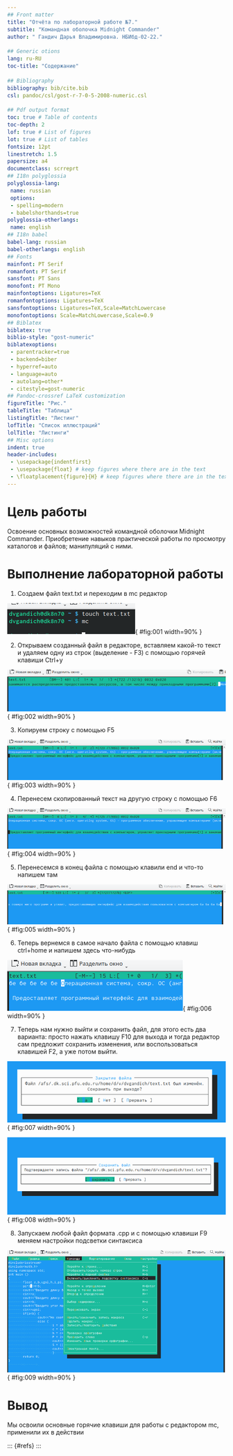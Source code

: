 ```yaml
---
## Front matter
title: "Отчёта по лабораторной работе №7."
subtitle: "Командная оболочка Midnight Commander"
author: " Гандич Дарья Владимировна. НБИбд-02-22."

## Generic otions
lang: ru-RU
toc-title: "Содержание"

## Bibliography
bibliography: bib/cite.bib
csl: pandoc/csl/gost-r-7-0-5-2008-numeric.csl

## Pdf output format
toc: true # Table of contents
toc-depth: 2
lof: true # List of figures
lot: true # List of tables
fontsize: 12pt
linestretch: 1.5
papersize: a4
documentclass: scrreprt
## I18n polyglossia
polyglossia-lang:
 name: russian
 options:
 - spelling=modern
 - babelshorthands=true
polyglossia-otherlangs:
 name: english
## I18n babel
babel-lang: russian
babel-otherlangs: english
## Fonts
mainfont: PT Serif
romanfont: PT Serif
sansfont: PT Sans
monofont: PT Mono
mainfontoptions: Ligatures=TeX
romanfontoptions: Ligatures=TeX
sansfontoptions: Ligatures=TeX,Scale=MatchLowercase
monofontoptions: Scale=MatchLowercase,Scale=0.9
## Biblatex
biblatex: true
biblio-style: "gost-numeric"
biblatexoptions:
 - parentracker=true
 - backend=biber
 - hyperref=auto
 - language=auto
 - autolang=other*
 - citestyle=gost-numeric
## Pandoc-crossref LaTeX customization
figureTitle: "Рис."
tableTitle: "Таблица"
listingTitle: "Листинг"
lofTitle: "Список иллюстраций"
lolTitle: "Листинги"
## Misc options
indent: true
header-includes:
 - \usepackage{indentfirst}
 - \usepackage{float} # keep figures where there are in the text
 - \floatplacement{figure}{H} # keep figures where there are in the text
---
```


# Цель работы

Освоение основных возможностей командной оболочки Midnight Commander. Приобретение навыков практической работы по просмотру каталогов и файлов; манипуляций с ними.

# Выполнение лабораторной работы

1. Создаем файл text.txt и переходим в mc редактор

![создание файла](image/1.png){ #fig:001 width=90% }

2. Открываем созданный файл в редакторе, вставляем какой-то текст и удаляем одну из строк (выделение - F3) с помощью горячей клавиши Ctrl+y

![удаление строки](image/2.png){ #fig:002 width=90% }

3. Копируем строку с помощью F5

![копирование строки](image/3.png){ #fig:003 width=90% }

4. Перенесем скопированный текст на другую строку с помощью F6

![перенос строки](image/4.png){ #fig:004 width=90% }

5. Перенесемся в конец файла с помощью клавили end и что-то напишем там

![конец файла](image/5.png){ #fig:005 width=90% }

6. Теперь вернемся в самое начало файла с помощью клавиш ctrl+home и напишем здесь что-нибудь

![начало файла](image/6.png){ #fig:006 width=90% }

7. Теперь нам нужно выйти и сохранить файл, для этого есть два варианта: просто нажать клавишу F10 для выхода и тогда редактор сам предложит сохранить изменения, или воспользоваться клавишей F2, а уже потом выйти. 

![выход F10](image/7.png){ #fig:007 width=90% }

![сохранение F2](image/8.png){ #fig:008 width=90% }

8. Запускаем любой файл формата .cpp и с помощью клавиши F9 меняем настройки подсветки синтаксиса

![изменение настройки подсветки синтаксиса](image/9.png){ #fig:009 width=90% }

# Вывод
Мы освоили основные горячие клавиши для работы с редактором mc, применили их в действии

::: {#refs}
:::

